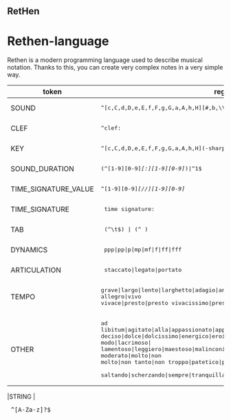 ## RetHen

# Rethen-language
Rethen is a modern programming language used to describe musical notation.
Thanks to this, you can create very complex notes in a very simple way.










|token                                           |regex                          |
|-------------------------------                 |-----------------------------  |
|SOUND                                           |<pre>\^[c,C,d,D,e,E,f,F,g,G,a,A,h,H][#,b,\\\\]?[1-3]? </pre>|
|CLEF                                            |<pre>\^clef:     </pre>                    |
|KEY                                             |<pre>\^\[c,C,d,D,e,E,f,F,g,G,a,A,h,H](-sharp\|-flat)(-minor\|-major)</pre>  |
|SOUND_DURATION                                |<pre>(\^[1-9][0-9]*[:][1-9][0-9]*)\|^1$ </pre>|
|TIME_SIGNATURE_VALUE                        |<pre>\^[1-9][0-9]*[//][1-9][0-9]*    </pre>  |
|TIME_SIGNATURE                                 |<pre> time signature:               </pre>   |
|TAB                                       |<pre> (^\t$) \| (^    )</pre>         |
|DYNAMICS                                        |<pre> ppp\|pp\|p\|mp\|mf\|f\|ff\|fff  </pre> |
|ARTICULATION                                    |<pre> staccato\|legato\|portato    </pre> |
|TEMPO                                          |<pre>grave\|largo\|lento\|larghetto\|adagio\|andante\|moderato\|andantino\|allegretto\|<br>allegro\|vivo vivace\|presto\|presto vivacissimo\|prestissimo </pre>    |
|OTHER |<pre>ad libitum\|agitato\|alla\|appassionato\|appena\|assai\|calando\|cantabile\|con\|<br>deciso\|dolce\|dolcissimo\|energico\|eroico\|furioso\|in modo\|lacrimoso\|<br>lamentoso\|leggiero\|maestoso\|malinconico\|marcato\|marciale\|meno\|misterioso\|<br>moderato\|molto\|non molto\|non tanto\|non troppo\|patetico\|più\|quasi\|rigoroso\| <br>saltando\|scherzando\|sempre\|tranquillamente\|trionfante\|vigoroso\|zeloso
</pre>
|STRING | <pre> ^[A-Za-z]?$
</pre>